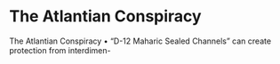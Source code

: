 # The Atlantian Conspiracy

The Atlantian Conspiracy
• “D-12 Maharic Sealed Channels” can create protection from interdimen-